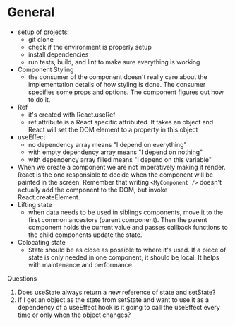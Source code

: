 # General

* setup of projects:
  * git clone
  * check if the environment is properly setup
  * install dependencies
  * run tests, build, and lint to make sure everything is working
* Component Styling
  * the consumer of the component doesn't really care about the implementation details of how styling is done. The consumer specifies some props and options. The component figures out how to do it. 
* Ref
  * it's created with React.useRef
  * ref attribute is a React specific attributed. It takes an object and React will set the DOM element to a property in this object
* useEffect
  * no dependency array means "I depend on everything"
  * with empty dependency array means "I depend on nothing"
  * with dependency array filled means "I depend on this variable"
* When we create a component we are not imperatively making it render. React is the one responsible to decide when the component will be painted in the screen. Remember that writing `<MyComponent />` doesn't actually add the component to the DOM,  but invoke React.createElement.
* Lifting state
  * when data needs to be used in siblings components, move it to the first common ancestors \(parent component\). Then the parent component holds the current value and passes callback functions to the child components update the state.
* Colocating state
  * State should be as close as possible to where it's used. If a piece of state is only needed in one component, it should be local. It helps with maintenance and performance. 



Questions

1. Does useState always return a new reference of state and setState?
2. If I get an object as the state from setState and want to use it as a dependency of a useEffect hook is it going to call the useEffect every time or only when the object changes?

